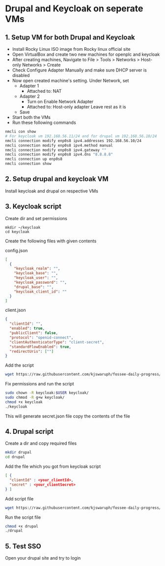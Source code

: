 # Drupal and Keycloak on seperate VMs

## 1. Setup VM for both Drupal and Keycloak

- Install Rocky Linux ISO image from Rocky linux official site
- Open VirtualBox and create two new machines for openplc and keycloak
- After creating machines, Navigate to File > Tools > Networks > Host-only Networks > Create
- Check Configure Adapter Manually and make sure DHCP server is disabled
- Now open created machine's setting. Under Network, set
  - Adapter 1
    - Attached to: NAT
  - Adapter 2
    - Turn on Enable Network Adapter
    - Attached to: Host-only adapter
      Leave rest as it is
  - Save
- Start both the VMs
- Run these following commands

```sh
nmcli con show
# For keycloak vm 192.168.56.11/24 and for drupal vm 192.168.56.10/24
nmcli connection modify enp0s8 ipv4.addresses 192.168.56.10/24
nmcli connection modify enp0s8 ipv4.method manual
nmcli connection modify enp0s8 ipv4.gateway ""
nmcli connection modify enp0s8 ipv4.dns "8.8.8.8"
nmcli connection up enp0s8
nmcli connection show
```

## 2. Setup drupal and keycloak VM

Install keycloak and drupal on respective VMs

## 3. Keycloak script

Create dir and set permissions

```
mkdir ~/keycloak
cd keycloak
```

Create the following files with given contents

config.json

```json
[
  {
    "keycloak_realm": "",
    "keycloak_base": "",
    "keycloak_user": "",
    "keycloak_password": "",
    "drupal_base": "",
    "keycloak_client_id": ""
  }
]
```

client.json

```json
{
  "clientId": "",
  "enabled": true,
  "publicClient": false,
  "protocol": "openid-connect",
  "clientAuthenticatorType": "client-secret",
  "standardFlowEnabled": true,
  "redirectUris": [""]
}
```

Add the script

```sh
wget https://raw.githubusercontent.com/kjswaruph/fossee-daily-progress/refs/heads/main/seperate-vm/keycloak
```

Fix permissions and run the script

```sh
sudo chown -R keycloak:$USER keycloak/
sudo chmod -R g+w keycloak/
chmod +x keycloak
./keycloak
```

This will generate secret.json file copy the contents of the file

## 4. Drupal script

Create a dir and copy required files

```sh
mkdir drupal
cd drupal
```

Add the file which you got from keycloak script

```json
[ {
  "clientId" : <your_clientId>,
  "secret" : <your_clientSecret>
} ]
```

Add script file

```sh
wget https://raw.githubusercontent.com/kjswaruph/fossee-daily-progress/refs/heads/main/seperate-vm/drupal
```

Run the script file

```sh
chmod +x drupal
./drupal
```

## 5. Test SSO

Open your drupal site and try to login
